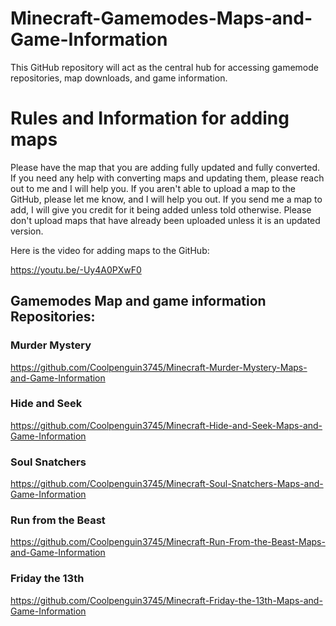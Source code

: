 # Minecraft-Gamemodes-Maps-and-Game-Information
This GitHub repository will act as the central hub for accessing gamemode repositories, map downloads, and game information.

# Rules and Information for adding maps
Please have the map that you are adding fully updated and fully converted. If you need any help with converting maps and updating them, please reach out to me and I will help you. If you aren't able to upload a map to the GitHub, please let me know, and I will help you out. If you send me a map to add, I will give you credit for it being added unless told otherwise. Please don't upload maps that have already been uploaded unless it is an updated version.

Here is the video for adding maps to the GitHub:

https://youtu.be/-Uy4A0PXwF0

## Gamemodes Map and game information Repositories:

### Murder Mystery

https://github.com/Coolpenguin3745/Minecraft-Murder-Mystery-Maps-and-Game-Information

### Hide and Seek

https://github.com/Coolpenguin3745/Minecraft-Hide-and-Seek-Maps-and-Game-Information

### Soul Snatchers

https://github.com/Coolpenguin3745/Minecraft-Soul-Snatchers-Maps-and-Game-Information

### Run from the Beast

https://github.com/Coolpenguin3745/Minecraft-Run-From-the-Beast-Maps-and-Game-Information

### Friday the 13th

https://github.com/Coolpenguin3745/Minecraft-Friday-the-13th-Maps-and-Game-Information
